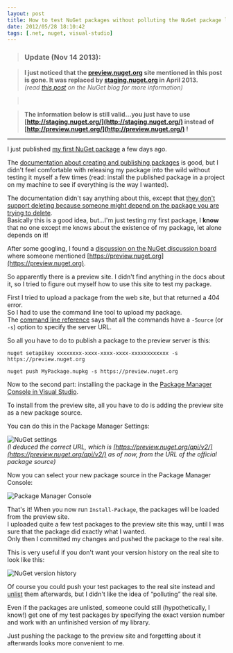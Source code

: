```yaml
---
layout: post
title: How to test NuGet packages without polluting the NuGet package listings
date: 2012/05/28 18:10:42
tags: [.net, nuget, visual-studio]
---
```


> ### Update (Nov 14 2013):

> **I just noticed that the [preview.nuget.org](https://preview.nuget.org) site mentioned in this post is gone. It was replaced by [staging.nuget.org](http://staging.nuget.org/) in April 2013.**  
*(read [this post](http://blog.nuget.org/20130419/goodbye-preview.html) on the NuGet blog for more information)*

> &nbsp;

> **The information below is still valid...you just have to use [http://staging.nuget.org/](http://staging.nuget.org/) instead of [http://preview.nuget.org/](http://preview.nuget.org/) !**

---

I just published [my first NuGet package](https://nuget.org/packages/Recordset.Net) a few days ago.
 
The [documentation about creating and publishing packages](http://docs.nuget.org/docs/creating-packages/creating-and-publishing-a-package) is good, but I didn't feel comfortable with releasing my package into the wild without testing it myself a few times (read: install the published package in a project on my machine to see if everything is the way I wanted).

The documentation didn't say anything about this, except that [they don't support deleting because someone might depend on the package you are trying to delete](http://docs.nuget.org/docs/creating-packages/creating-and-publishing-a-package#Deleting_packages).  
Basically this is a good idea, but…I'm just testing my first package, I **know** that no one except me knows about the existence of my package, let alone depends on it!

After some googling, I found a [discussion on the NuGet discussion board](http://nuget.codeplex.com/discussions/284211) where someone mentioned [https://preview.nuget.org](https://preview.nuget.org).

So apparently there is a preview site. I didn't find anything in the docs about it, so I tried to figure out myself how to use this site to test my package.

First I tried to upload a package from the web site, but that returned a 404 error.  
So I had to use the command line tool to upload my package.  
The [command line reference](http://docs.nuget.org/docs/reference/command-line-reference) says that all the commands have a `-Source` (or `-s`) option to specify the server URL.

So all you have to do to publish a package to the preview server is this:

	nuget setapikey xxxxxxxx-xxxx-xxxx-xxxx-xxxxxxxxxxxx -s https://preview.nuget.org
 
	nuget push MyPackage.nupkg -s https://preview.nuget.org

Now to the second part: installing the package in the [Package Manager Console in Visual Studio](http://docs.nuget.org/docs/start-here/using-the-package-manager-console).

To install from the preview site, all you have to do is adding the preview site as a new package source.

You can do this in the Package Manager Settings:

![NuGet settings](/img/nuget-settings1.png "NuGet settings")  
*(I deduced the correct URL, which is [https://preview.nuget.org/api/v2/](https://preview.nuget.org/api/v2/) as of now, from the URL of the official package source)*

Now you can select your new package source in the Package Manager Console:

![Package Manager Console](/img/nuget-console.png "Package Manager Console")

That's it! When you now run `Install-Package`, the packages will be loaded from the preview site.  
I uploaded quite a few test packages to the preview site this way, until I was sure that the package did exactly what I wanted.  
Only then I committed my changes and pushed the package to the real site.

This is very useful if you don't want your version history on the real site to look like this:

![NuGet version history](/img/nuget-history.png "NuGet version history")

Of course you could push your test packages to the real site instead and [unlist](http://docs.nuget.org/docs/creating-packages/creating-and-publishing-a-package#Deleting_packages) them afterwards, but I didn't like the idea of “polluting” the real site.

Even if the packages are unlisted, someone could still (hypothetically, I know!) get one of my test packages by specifying the exact version number and work with an unfinished version of my library.

Just pushing the package to the preview site and forgetting about it afterwards looks more convenient to me.
